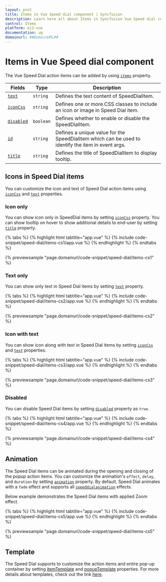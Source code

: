 ```yaml
---
layout: post
title: Items in Vue Speed dial component | Syncfusion
description: Learn here all about Items in Syncfusion Vue Speed dial component of Syncfusion Essential JS 2 and more.
control: Items 
platform: ej2-vue
documentation: ug
domainurl: ##DomainURL##
---
```


# Items in Vue Speed dial component

The Vue Speed Dial action items can be added by using [`items`](https://ej2.syncfusion.com/vue/documentation/api/speed-dial/#items) property.

| Fields | Type | Description |
|------|------|-------------|
| [`text`](https://ej2.syncfusion.com/vue/documentation/api/speed-dial/speedDialItemModel/#text) | `string` | Defines the text content of SpeedDialItem. |
| [`iconCss`](https://ej2.syncfusion.com/vue/documentation/api/speed-dial/speedDialItemModel/#iconcss) | `string` | Defines one or more CSS classes to include an icon or image in Speed Dial item. |
| [`disabled`](https://ej2.syncfusion.com/vue/documentation/api/speed-dial/speedDialItemModel/#disabled) | `boolean` | Defines whether to enable or disable the SpeedDialItem. |
| [`id`](https://ej2.syncfusion.com/vue/documentation/api/speed-dial/speedDialItemModel/#id) | `string` | Defines a unique value for the SpeedDialItem which can be used to identify the item in event args. |
| [`title`](https://ej2.syncfusion.com/vue/documentation/api/speed-dial/speedDialItemModel/#title) | `string` | Defines the title of SpeedDialItem to display tooltip. |

## Icons in Speed Dial items

You can customize the icon and text of Speed Dial action items using [`iconCss`](https://ej2.syncfusion.com/vue/documentation/api/speed-dial/speedDialItemModel/#iconcss) and [`text`](https://ej2.syncfusion.com/vue/documentation/api/speed-dial/speedDialItemModel/#text) properties.

### Icon only

You can show icon only in SpeedDial items by setting [`iconCss`](https://ej2.syncfusion.com/vue/documentation/api/speed-dial/speedDialItemModel/#iconcss) property. You can show tooltip on hover to show additional details to end-user by setting [`title`](https://ej2.syncfusion.com/vue/documentation/api/speed-dial/speedDialItemModel/#title) property.

{% tabs %}
{% highlight html tabtitle="app.vue" %}
{% include code-snippet/speed-dial/items-cs1/app.vue %}
{% endhighlight %}
{% endtabs %}
        
{% previewsample "page.domainurl/code-snippet/speed-dial/items-cs1" %}

### Text only

You can show only text in Speed Dial items by setting [`text`](https://ej2.syncfusion.com/vue/documentation/api/speed-dial/speedDialItemModel/#text) property.

{% tabs %}
{% highlight html tabtitle="app.vue" %}
{% include code-snippet/speed-dial/items-cs2/app.vue %}
{% endhighlight %}
{% endtabs %}
        
{% previewsample "page.domainurl/code-snippet/speed-dial/items-cs2" %}

### Icon with text

You can show icon along with text in Speed Dial items by setting [`iconCss`](https://ej2.syncfusion.com/vue/documentation/api/speed-dial/speedDialItemModel/#iconcss) and [`text`](https://ej2.syncfusion.com/vue/documentation/api/speed-dial/speedDialItemModel/#text) properties.

{% tabs %}
{% highlight html tabtitle="app.vue" %}
{% include code-snippet/speed-dial/items-cs3/app.vue %}
{% endhighlight %}
{% endtabs %}
        
{% previewsample "page.domainurl/code-snippet/speed-dial/items-cs3" %}

### Disabled

You can disable Speed Dial items by setting [`disabled`](https://ej2.syncfusion.com/vue/documentation/api/speed-dial/speedDialItemModel/#disabled) property as `true`.

{% tabs %}
{% highlight html tabtitle="app.vue" %}
{% include code-snippet/speed-dial/items-cs4/app.vue %}
{% endhighlight %}
{% endtabs %}
        
{% previewsample "page.domainurl/code-snippet/speed-dial/items-cs4" %}

## Animation

The Speed Dial items can be animated during the opening and closing of the popup action items. You can customize the animation's `effect`, `delay`, and `duration` by setting [`animation`](https://ej2.syncfusion.com/vue/documentation/api/speed-dial/#animation) property. By default, Speed Dial animates with a `fade` effect and supports all [`speeddialanimation`](https://ej2.syncfusion.com/vue/documentation/api/speed-dial/speedDialAnimationEffect/) effects.

Below example demonstrates the Speed Dial items with applied Zoom effect.

{% tabs %}
{% highlight html tabtitle="app.vue" %}
{% include code-snippet/speed-dial/items-cs5/app.vue %}
{% endhighlight %}
{% endtabs %}
        
{% previewsample "page.domainurl/code-snippet/speed-dial/items-cs5" %}

## Template

The Speed Dial supports to customize the action items and entire pop-up container by setting [itemTemplate](https://ej2.syncfusion.com/vue/documentation/api/speed-dial/#itemtemplate) and [popupTemplate](https://ej2.syncfusion.com/vue/documentation/api/speed-dial/#popuptemplate) properties. For more details about templates, check out the link [here](https://ej2.syncfusion.com/vue/documentation/speed-dial/template/).